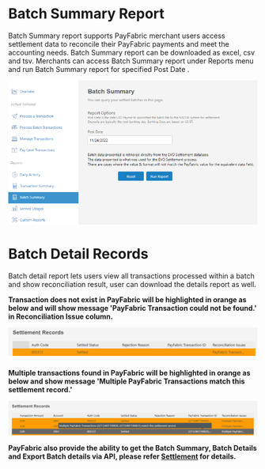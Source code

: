 # Batch Summary Report
Batch Summary report supports PayFabric merchant users access settlement data to reconcile their PayFabric payments and meet the accounting needs. Batch Summary report can be downloaded as excel, csv and tsv.
Merchants can access Batch Summary report under Reports menu and run Batch Summary report for specified Post Date .

![BatchSummary](./Screenshots/BatchSummary.png)

# Batch Detail Records
Batch detail report lets users view all transactions processed within a batch and show reconciliation result, user can download the details report as well.

<b>Transaction does not exist in PayFabric will be highlighted in orange as below and will show message 'PayFabric Transaction could not be found.' in Reconciliation Issue column. <b>
  
![BatchDetails-NotFound](./Screenshots/BatchDetails-NotFound.png)

<b>Multiple transactions found in PayFabric will be highlighted in orange as below and show message 'Multiple PayFabric Transactions match this settlement record.'<b>

![MultipleTransactions](./Screenshots/BatchDetails-MultipleTransactions.png)
  
<b>PayFabric also provide the ability to get the Batch Summary, Batch Details and Export Batch details via API, please refer [Settlement](https://github.com/PayFabric/APIs/blob/R20/PayFabric/Sections/Settlement.md#settlement) for details.</b>
  



